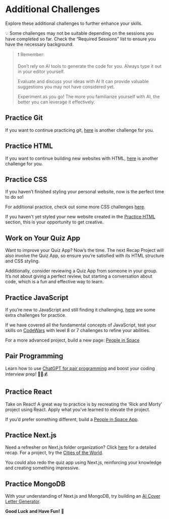# Additional Challenges

Explore these additional challenges to further enhance your skills.

💡 Some challenges may not be suitable depending on the sessions you have completed so far. Check the “Required Sessions” list to ensure you have the necessary background.

> ❗️ Remember:
>
> Don’t rely on AI tools to generate the code for you. Always type it out in your editor yourself.
>
> Evaluate and discuss your ideas with AI
> It can provide valuable suggestions you may not have considered yet.
>
> Experiment as you go!
> The more you familiarize yourself with AI, the better you can leverage it effectively.

## Practice Git

If you want to continue practicing git, [here](./additional-challenges-git.md) is another challenge for you.

## Practice HTML

If you want to continue building new websites with HTML, [here](./additional-challenges-html.md) is another challenge for you.

## Practice CSS

If you haven’t finished styling your personal website, now is the perfect time to do so!

For additional practice, check out some more CSS challenges [here](./additional-challenges-css.md).

If you haven't yet styled your new website created in the [Practice HTML](#practice-html) section, this is your opportunity to get creative.

## Work on Your Quiz App

Want to improve your Quiz App? Now’s the time. The next Recap Project will also involve the Quiz App, so ensure you’re satisfied with its HTML structure and CSS styling.

Additionally, consider reviewing a Quiz App from someone in your group. It’s not about giving a perfect review, but starting a conversation about code, which is a fun and effective way to learn.

## Practice JavaScript

If you’re new to JavaScript and still finding it challenging, [here](./additional-challenges-js.md) are some extra challenges for practice.

If we have covered all the fundamental concepts of JavaScript, test your skills on [CodeWars](https://www.codewars.com/) with level 8 or 7 challenges to refine your abilities.

For a more advanced project, build a new page: [People in Space](./additional-challenges-js-people-in-space.md)

## Pair Programming

Learn how to use [ChatGPT for pair programming](./chatgpt-pair-programming.md) and boost your coding interview prep! 🚀🌟💰

## Practice React

Take on React! A great way to practice is by recreating the ‘Rick and Morty’ project using React. Apply what you’ve learned to elevate the project.

If you’d prefer something different, build a [People in Space App](./additional-challenge-react-people-in-space.md).

## Practice Next.js

Need a refresher on Next.js folder organization? Click [here](./recap-nextjs.md) for a detailed recap. For a project, try the [Cities of the World](./additional-challenges-cities-of-the-world.md).

You could also redo the quiz app using Next.js, reinforcing your knowledge and creating something impressive.

## Practice MongoDB

With your understanding of Next.js and MongoDB, try building an [AI Cover Letter Generator](./aditional-challenges-ai-cover-letter.md).

**Good Luck and Have Fun!** 🚀
